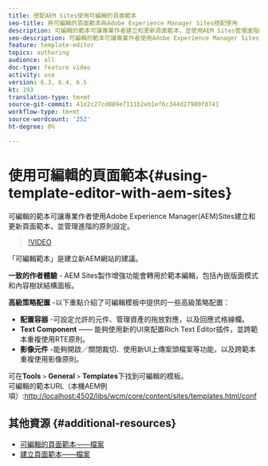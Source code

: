 ```yaml
---
title: 搭配AEM Sites使用可編輯的頁面範本
seo-title: 將可編輯的頁面範本與Adobe Experience Manager Sites搭配使用
description: 可編輯的範本可讓專業作者建立和更新頁面範本，並使用AEM Sites管理進階的原則設定。
seo-description: 可編輯的範本可讓專業作者使用Adobe Experience Manager Sites建立和更新頁面範本，並管理進階的政策設定。
feature: template-editor
topics: authoring
audience: all
doc-type: feature video
activity: use
version: 6.3, 6.4, 6.5
kt: 193
translation-type: tm+mt
source-git-commit: 41e2c27cd089e7111b2eb1ef6c344d27980f0741
workflow-type: tm+mt
source-wordcount: '252'
ht-degree: 0%

---
```



# 使用可編輯的頁面範本{#using-template-editor-with-aem-sites}

可編輯的範本可讓專業作者使用Adobe Experience Manager(AEM)Sites建立和更新頁面範本，並管理進階的原則設定。

>[!VIDEO](https://video.tv.adobe.com/v/326784/?quality=12&learn=on)

「可編輯範本」是建立新AEM網站的建議。

**一致的作者體驗** - AEM Sites製作增強功能會轉用於範本編輯，包括內嵌版面模式和內容樹狀結構面板。

**高級策略配置** -以下重點介紹了可編輯模板中提供的一些高級策略配置：

* **配置容器** -可設定允許的元件、管理資產的拖放對應，以及回應式格線欄。
* **Text Component**  —— 能夠使用新的UI來配置Rich Text Editor插件，並跨範本重複使用RTE原則。
* **影像元件** -能夠開啟／關閉裁切、使用新UI上傳案頭檔案等功能，以及跨範本重複使用影像原則。

可在&#x200B;**Tools** `>` **General** `>` **Templates**&#x200B;下找到可編輯的模板。\
可編輯的範本URL（本機AEM例項）:[http://localhost:4502/libs/wcm/core/content/sites/templates.html/conf](http://localhost:4502/libs/wcm/core/content/sites/templates.html/conf)

## 其他資源 {#additional-resources}

* [可編輯的頁面範本——檔案](https://docs.adobe.com/content/help/en/experience-manager-65/developing/platform/templates/page-templates-editable.html)
* [建立頁面範本——檔案](https://docs.adobe.com/content/help/en/experience-manager-65/authoring/siteandpage/templates.html)
